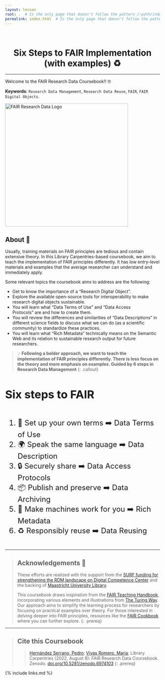 ```yaml
---
layout: lesson
root: .  # Is the only page that doesn't follow the pattern /:path/index.html
permalink: index.html  # Is the only page that doesn't follow the pattern /:path/index.html
---
```


<style>
h1 {text-align: center;}
</style>

<br>
<h1>Six Steps to FAIR Implementation (with examples) ♻️ </h1>
<hr>

Welcome to the FAIR Research Data Coursebook!! 🤓

**Keywords**: `Research Data Management`, `Research Data Reuse`, `FAIR`, `FAIR Digital Objects`.


<img src="../fig/FAIRcoursebook-image0.png" alt="FAIR Research Data Logo" weight=500 height=400>

## About 📗

Usually, training materials on FAIR principles are tedious and contain extensive theory. In this Library Carpentries-based coursebook, we aim to teach the implementation of FAIR principles differently. It has low entry-level materials and examples that the average researcher can understand and immediately apply.

Some relevant topics the coursebook aims to address are the following:

- Get to know the importance of a “Research Digital Object”.
- Explore the available open-source tools for interoperability to make research digital objects sustainable.
- You will learn what “Data Terms of Use” and “Data Access Protocols” are and how to create them.
- You will review the differences and similarities of “Data Descriptions” in different science fields to discuss what we can do (as a scientific community) to standardize these practices.
- You will learn what “Rich Metadata” technically means on the Semantic Web and its relation to sustainable research output for future researchers.    

> 💡 **Following a bolder approach, we want to teach the implementation of FAIR principles differently. There is less focus on the theory and more emphasis on examples. Guided by 6 steps in Research Data Management**
{: .callout}


<div style="font-size: 24px;">
    <h2>Six steps to FAIR</h2>
    <ol style="display: inline-block; text-align: left;">
        <li>📜 Set up your own terms ➡️ Data Terms of Use</li>
        <li>🌍 Speak the same language ➡️  Data Description</li>
        <li>🔒 Securely share ➡️  Data Access Protocols</li>
        <li>📦 Publish and preserve ➡️  Data Archiving</li>
        <li>🤖 Make machines work for you ➡️  Rich Metadata</li>
        <li>♻️ Responsibly reuse ➡️  Data Reusing</li>
    </ol>
</div>


----

> ## Acknowledgements 🙏
> 
> These efforts are realized with the support from the [SURF funding for strengthening the RDM landscape on Digital Competence Center](https://www.dtls.nl/2022/01/24/surf-honors-10-proposals-in-call-for-proposals-digital-competence-centers-to-work-on-strengthening-the-rdm-landscape/) and the backing of [Maastricht University Library](https://library.maastrichtuniversity.nl/research/rdm/).
>   
> This coursebook draws inspiration from the [FAIR Teaching Handbook](https://fairsfair.gitbook.io/fair-teaching-handbook/0lessonplans/1lessonplan), incorporating various elements and illustrations from [The Turing Way](https://the-turing-way.netlify.app/welcome.html). Our approach aims to simplify the learning process for researchers by focusing on practical examples over theory. For those interested in delving deeper into FAIR principles, resources like the [FAIR Cookbook](https://the-turing-way.netlify.app/welcome.html) where you can further explore.
{: .prereq}

----

> ## Cite this Coursebook
> > [Hernández Serrano, Pedro](https://www.maastrichtuniversity.nl/nl/p.hernandezserrano); [Vivas Romero, Maria](https://www.maastrichtuniversity.nl/m.vivasromero); Library Carpentries (2022, August 8): FAIR Research Data Coursebook. Zenodo. [doi.org/10.5281/zenodo.6974103](https://doi.org/10.5281/zenodo.6974103)
{: .prereq}


{% include links.md %}

<!-- Google tag (gtag.js) -->
<script async src="https://www.googletagmanager.com/gtag/js?id=G-1JS8K9J9GE"></script>
<script>
  window.dataLayer = window.dataLayer || [];
  function gtag(){dataLayer.push(arguments);}
  gtag('js', new Date());

  gtag('config', 'G-1JS8K9J9GE');
</script>

<script type="application/ld+json">
{
    "@context": "https://schema.org",
    "@type": "Course",
    "name": "FAIR Research Data Coursebook",
    "description": "Welcome to the FAIR Research Data Coursebook. This resource is an Open Educational Resource designed in accordance with FAIR and Open Science guidelines. Traditional training materials on FAIR principles often come across as dense and heavily theoretical. Our approach, inspired by Library Carpentries, aims for a different learning experience. This coursebook offers accessible, entry-level content and practical examples to enable researchers to easily grasp and apply FAIR principles in their work.",
    "version": "v1.3",
    "url": "https://doi.org/10.5281/zenodo.6974103",
    "license": "https://creativecommons.org/licenses/by/4.0/legalcode",
    "dateCreated": {
        "@type": "Date",
        "@value": "2022-08-01"
    },
    "inLanguage": {
        "@type": "Language",
        "name": "EN",
        "alternateName": "EN"
    },
    "keywords": [
        "Research Data Management",
        "Research Data Reuse",
        "FAIR",
        "FAIR Digital Objects",
        "FAIR Data"
    ],
    "creator": {
        "@type": "Person",
        "name": "concat @givenName @familyName",
        "givenName": "Pedro",
        "familyName": "Hernandez Serrano",
        "image": "https://avatars.githubusercontent.com/u/12054964?v=4",
        "jobTitle": "Data Steward",
        "email": "p.hernandezserrano@maastrichtuniversity.nl",
        "affiliation": {
            "@type": "Organization",
            "name": "Maastricht University",
            "url": {
                "@type": "URL",
                "@value": "https://maastrichtuniversity.nl"
            }
        }
    },
    "contributor": [
        {
            "@type": "Person",
            "givenName": "Maria",
            "familyName": "Vivas Romero",
            "jobTitle": "Data Steward",
            "email": "m.vivasromero@maastrichtuniversity.nl",
            "affiliation": {
                "@type": "Organization",
                "name": "Maastricht University",
                "url": {
                    "@type": "URL",
                    "@value": "https://maastrichtuniversity.nl"
                }
            }
        }
    ],
    "publisher": {
        "@type": "Person",
        "name": "Pedro Hernandez Serrano",
        "givenName": "Pedro",
        "familyName": "Hernandez Serrano",
        "jobTitle": "Data Steward",
        "email": "p.hernandezserrano@maastrichtuniversity.nl"
    },
    "citation": {
        "@type": "CreativeWork",
        "name": "FAIR Research Data Coursebook",
        "creator": [
            {
                "@type": "Person",
                "name": "Pedro Hernandez Serrano"
            },
            {
                "@type": "Person",
                "name": "Maria Vivas Romero"
            }
        ]
    },
    "learningResourceType": "Coursebook",
    "dateModified": {
        "@type": "Date",
        "@value": "2024-02-24"
    }
}
</script>
